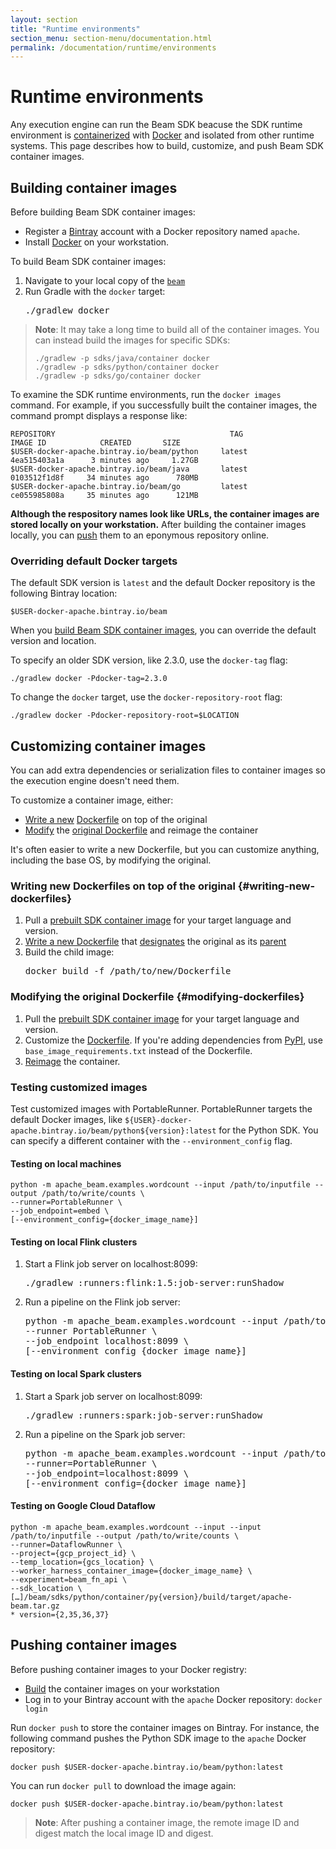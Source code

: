 ```yaml
---
layout: section
title: "Runtime environments"
section_menu: section-menu/documentation.html
permalink: /documentation/runtime/environments
---
```

<!--
Licensed under the Apache License, Version 2.0 (the "License");
you may not use this file except in compliance with the License.
You may obtain a copy of the License at

http://www.apache.org/licenses/LICENSE-2.0

Unless required by applicable law or agreed to in writing, software
distributed under the License is distributed on an "AS IS" BASIS,
WITHOUT WARRANTIES OR CONDITIONS OF ANY KIND, either express or implied.
See the License for the specific language governing permissions and
limitations under the License.
-->

# Runtime environments

Any execution engine can run the Beam SDK beacuse the SDK runtime environment is [containerized](https://s.apache.org/beam-fn-api-container-contract) with [Docker](https://www.docker.com/) and isolated from other runtime systems. This page describes how to build, customize, and push Beam SDK container images.

## Building container images

Before building Beam SDK container images:
* Register a [Bintray](https://bintray.com/) account with a Docker repository named `apache`.
* Install [Docker](https://www.docker.com/) on your workstation.

To build Beam SDK container images:

<ol>
    <li>
        Navigate to your local copy of the <a href="https://github.com/apache/beam"><code>beam</code></a>
    </li>
    <li>
        Run Gradle with the <code>docker</code> target: <pre>./gradlew docker</pre>
    </li>
</ol>

> **Note**: It may take a long time to build all of the container images. You can instead build the images for specific SDKs:
>
> ```
> ./gradlew -p sdks/java/container docker
> ./gradlew -p sdks/python/container docker
> ./gradlew -p sdks/go/container docker
> ```

To examine the SDK runtime environments, run the `docker images` command. For example, if you successfully built the container images, the command prompt displays a response like:

```
REPOSITORY                                       TAG                    IMAGE ID            CREATED       SIZE
$USER-docker-apache.bintray.io/beam/python     latest             4ea515403a1a      3 minutes ago     1.27GB
$USER-docker-apache.bintray.io/beam/java       latest             0103512f1d8f     34 minutes ago      780MB
$USER-docker-apache.bintray.io/beam/go         latest             ce055985808a     35 minutes ago      121MB
```

<b>Although the respository names look like URLs, the container images are stored locally on your workstation.</b> After building the container images locally, you can [push](#pushing-container-images) them to an eponymous repository online.

### Overriding default Docker targets

The default SDK version is `latest` and the default Docker repository is the following Bintray location:

```
$USER-docker-apache.bintray.io/beam
```

When you [build Beam SDK container images](#building-container-images), you can override the default version and location.

To specify an older SDK version, like 2.3.0, use the `docker-tag` flag:

```
./gradlew docker -Pdocker-tag=2.3.0
```

To change the `docker` target, use the `docker-repository-root` flag:

```
./gradlew docker -Pdocker-repository-root=$LOCATION
```

## Customizing container images

You can add extra dependencies or serialization files to container images so the execution engine doesn't need them.

To customize a container image, either:
* [Write a new](#writing-new-dockerfiles) [Dockerfile](https://docs.docker.com/engine/reference/builder/) on top of the original
* [Modify](#modifying-dockerfiles) the [original Dockerfile](https://github.com/apache/beam/blob/master/sdks/python/container/Dockerfile) and reimage the container

It's often easier to write a new Dockerfile, but you can customize anything, including the base OS, by modifying the original.

### Writing new Dockerfiles on top of the original {#writing-new-dockerfiles}

<ol>
    <li>
        Pull a <a href="gcr.io/apache-beam-testing/beam/sdks/release">prebuilt SDK container image</a> for your target language and version.
    </li>
    <li>
        <a href="https://docs.docker.com/develop/develop-images/dockerfile_best-practices/">Write a new Dockerfile</a> that <a href="https://docs.docker.com/engine/reference/builder/#from">designates</a> the original as its <a href="https://docs.docker.com/glossary/?term=parent%20image">parent</a>
    </li>
    <li>
        Build the child image: <pre>docker build -f /path/to/new/Dockerfile</pre>
    </li>
</ol>

### Modifying the original Dockerfile {#modifying-dockerfiles}

1. Pull the [prebuilt SDK container image](gcr.io/apache-beam-testing/beam/sdks/release) for your target language and version.
2. Customize the [Dockerfile](https://github.com/apache/beam/blob/master/sdks/python/container/Dockerfile). If you're adding dependencies from [PyPI](https://pypi.org/), use `base_image_requirements.txt` instead of the Dockerfile.
3. [Reimage](#building-container-images) the container.

### Testing customized images

Test customized images with PortableRunner. PortableRunner targets the default Docker images, like `${USER}-docker-apache.bintray.io/beam/python${version}:latest` for the Python SDK. You can specify a different container with the `--environment_config` flag.

#### Testing on local machines

```
python -m apache_beam.examples.wordcount --input /path/to/inputfile --output /path/to/write/counts \
--runner=PortableRunner \
--job_endpoint=embed \
[--environment_config={docker_image_name}]
```

#### Testing on local Flink clusters

<ol>
    <li> Start a Flink job server on localhost:8099:
        <pre>./gradlew :runners:flink:1.5:job-server:runShadow</pre>
    </li>
    <li> Run a pipeline on the Flink job server:
<pre>python -m apache_beam.examples.wordcount --input /path/to/inputfile --output /path/to/write/counts \
--runner PortableRunner \
--job_endpoint localhost:8099 \
[--environment_config {docker_image_name}]</pre>
    </li>
</ol>

#### Testing on local Spark clusters

<ol>
    <li> Start a Spark job server on localhost:8099:
        <pre>./gradlew :runners:spark:job-server:runShadow</pre>
    </li>
    <li> Run a pipeline on the Spark job server:
<pre>python -m apache_beam.examples.wordcount --input /path/to/inputfile --output /path/to/write/counts \
--runner=PortableRunner \
--job_endpoint=localhost:8099 \
[--environment_config={docker_image_name}]</pre>
    </li>
</ol>

#### Testing on Google Cloud Dataflow

```
python -m apache_beam.examples.wordcount --input --input /path/to/inputfile --output /path/to/write/counts \
--runner=DataflowRunner \
--project={gcp_project_id} \
--temp_location={gcs_location} \
--worker_harness_container_image={docker_image_name} \
--experiment=beam_fn_api \
--sdk_location \ […]/beam/sdks/python/container/py{version}/build/target/apache-beam.tar.gz
* version={2,35,36,37}
```

## Pushing container images

Before pushing container images to your Docker registry:
* [Build](#building-container-images) the container images on your workstation
* Log in to your Bintray account with the `apache` Docker repository: ```docker login```

Run `docker push` to store the container images on Bintray. For instance, the following command pushes the Python SDK image to the `apache` Docker repository:

```
docker push $USER-docker-apache.bintray.io/beam/python:latest
```

You can run `docker pull` to download the image again:

```
docker push $USER-docker-apache.bintray.io/beam/python:latest
```

> **Note**: After pushing a container image, the remote image ID and digest match the local image ID and digest.
